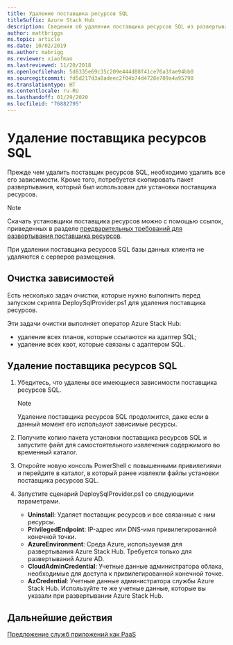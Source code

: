 ```yaml
---
title: Удаление поставщика ресурсов SQL
titleSuffix: Azure Stack Hub
description: Сведения об удалении поставщика ресурсов SQL из развертывания Azure Stack Hub.
author: mattbriggs
ms.topic: article
ms.date: 10/02/2019
ms.author: mabrigg
ms.reviewer: xiaofmao
ms.lastreviewed: 11/20/2018
ms.openlocfilehash: 5d8335e69c35c209e444d88f41ce76a3fae94bb0
ms.sourcegitcommit: fd5d217d3a8adeec2f04b74d4728e709a4a95790
ms.translationtype: HT
ms.contentlocale: ru-RU
ms.lasthandoff: 01/29/2020
ms.locfileid: "76882795"
---
```

# <a name="remove-the-sql-resource-provider"></a>Удаление поставщика ресурсов SQL

Прежде чем удалить поставщик ресурсов SQL, необходимо удалить все его зависимости. Кроме того, потребуется скопировать пакет развертывания, который был использован для установки поставщика ресурсов.

> [!NOTE]
> Скачать установщики поставщика ресурсов можно с помощью ссылок, приведенных в разделе [предварительных требований для развертывания поставщика ресурсов](./azure-stack-sql-resource-provider-deploy.md#prerequisites).

При удалении поставщика ресурсов SQL базы данных клиента не удаляются с серверов размещения.

## <a name="dependency-cleanup"></a>Очистка зависимостей

Есть несколько задач очистки, которые нужно выполнить перед запуском скрипта DeploySqlProvider.ps1 для удаления поставщика ресурсов.

Эти задачи очистки выполняет оператор Azure Stack Hub:

* удаление всех планов, которые ссылаются на адаптер SQL;
* удаление всех квот, которые связаны с адаптером SQL.

## <a name="to-remove-the-sql-resource-provider"></a>Удаление поставщика ресурсов SQL

1. Убедитесь, что удалены все имеющиеся зависимости поставщика ресурсов SQL.

   > [!NOTE]
   > Удаление поставщика ресурсов SQL продолжится, даже если в данный момент его используют зависимые ресурсы.
  
2. Получите копию пакета установки поставщика ресурсов SQL и запустите файл для самостоятельного извлечения содержимого во временный каталог.

3. Откройте новую консоль PowerShell с повышенными привилегиями и перейдите в каталог, в который ранее извлекли файлы установки поставщика ресурсов SQL.

4. Запустите сценарий DeploySqlProvider.ps1 со следующими параметрами.

    * **Uninstall**: Удаляет поставщик ресурсов и все связанные с ним ресурсы.
    * **PrivilegedEndpoint**: IP-адрес или DNS-имя привилегированной конечной точки.
    * **AzureEnvironment**: Среда Azure, используемая для развертывания Azure Stack Hub. Требуется только для развертываний Azure AD.
    * **CloudAdminCredential**: Учетные данные администратора облака, необходимые для доступа к привилегированной конечной точке.
    * **AzCredential**: Учетные данные администратора службы Azure Stack Hub. Используйте те же учетные данные, которые вы указали при развертывании Azure Stack Hub.

## <a name="next-steps"></a>Дальнейшие действия

[Предложение служб приложений как PaaS](azure-stack-app-service-overview.md)
